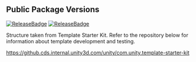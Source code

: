 ## Public Package Versions

[![ReleaseBadge](https://badges.cds.internal.unity3d.com/packages/com.unity.template.2d/release-badge.svg)]()
[![ReleaseBadge](https://badges.cds.internal.unity3d.com/packages/com.unity.template.2d/candidates-badge.svg)]()


Structure taken from Template Starter Kit. Refer to the repository below for information about template development and testing.

https://github.cds.internal.unity3d.com/unity/com.unity.template-starter-kit
